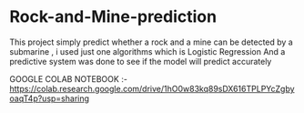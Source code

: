 # Rock-and-Mine-prediction

This project simply predict whether a rock and a mine can be detected by a submarine , i used just one algorithms which is Logistic Regression
And a predictive system was done to see if the model will predict accurately



GOOGLE COLAB NOTEBOOK :- https://colab.research.google.com/drive/1hO0w83kq89sDX616TPLPYcZgbyoaqT4p?usp=sharing
